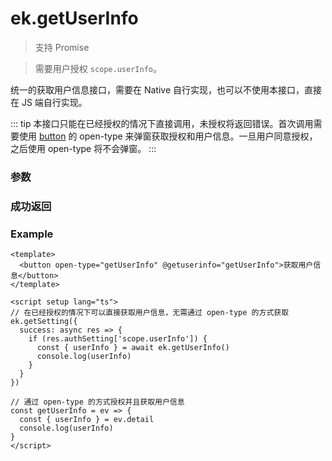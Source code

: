 # ek.getUserInfo

> <Icon type="success" /> 支持 Promise

> 需要用户授权 `scope.userInfo`。

统一的获取用户信息接口，需要在 Native 自行实现，也可以不使用本接口，直接在 JS 端自行实现。

::: tip
本接口只能在已经授权的情况下直接调用，未授权将返回错误。首次调用需要使用 [button](../../../component/button.md) 的 open-type 来弹窗获取授权和用户信息。一旦用户同意授权，之后使用 open-type 将不会弹窗。
:::

### 参数

<Props options />

### 成功返回

<Results :data="results" />

### Example

```vue
<template>
  <button open-type="getUserInfo" @getuserinfo="getUserInfo">获取用户信息</button>
</template>

<script setup lang="ts">
// 在已经授权的情况下可以直接获取用户信息，无需通过 open-type 的方式获取
ek.getSetting({
  success: async res => {
    if (res.authSetting['scope.userInfo']) {
      const { userInfo } = await ek.getUserInfo()
      console.log(userInfo)
    }
  }
})

// 通过 open-type 的方式授权并且获取用户信息
const getUserInfo = ev => {
  const { userInfo } = ev.detail
  console.log(userInfo)
}
</script>
```

<script setup>
const results = [
  {
    name: 'userInfo',
    type: 'UserInfo',
    desc: "自定义的用户信息对象，在 Native 返回",
    version: '0.1.0',
  },
]

</script>
